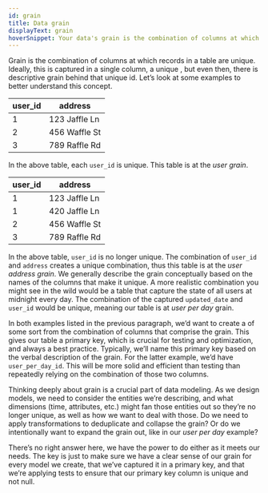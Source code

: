 ```yaml
---
id: grain
title: Data grain
displayText: grain  
hoverSnippet: Your data's grain is the combination of columns at which records in a table are unique. Ideally, this is captured in a single column and a unique primary key.
---
```


Grain is the combination of columns at which records in a table are unique. Ideally, this is captured in a single column, a unique <Term id="primary-key" />, but even then, there is descriptive grain behind that unique id. Let’s look at some examples to better understand this concept.

| user_id | address |
| --- | --- |
| 1 | 123 Jaffle Ln |
| 2 | 456 Waffle St |
| 3 | 789 Raffle Rd |

In the above table, each `user_id` is unique. This table is at the *user* *grain*.

| user_id | address |
| --- | --- |
| 1 | 123 Jaffle Ln |
| 1 | 420 Jaffle Ln |
| 2 | 456 Waffle St |
| 3 | 789 Raffle Rd |

In the above table, `user_id` is no longer unique. The combination of `user_id` and `address` creates a unique combination, thus this table is at the *user* *address* *grain*. We generally describe the grain conceptually based on the names of the columns that make it unique. A more realistic combination you might see in the wild would be a table that capture the state of all users at midnight every day. The combination of the captured `updated_date` and `user_id` would be unique, meaning our table is at *user per day* grain.

In both examples listed in the previous paragraph, we’d want to create a <Term id="surrogate-key" /> of some sort from the combination of columns that comprise the grain. This gives our table a primary key, which is crucial for testing and optimization, and always a best practice. Typically, we’ll name this primary key based on the verbal description of the grain. For the latter example, we’d have `user_per_day_id`. This will be more solid and efficient than testing than repeatedly relying on the combination of those two columns. 

Thinking deeply about grain is a crucial part of data modeling. As we design models, we need to consider the entities we’re describing, and what dimensions (time, attributes, etc.) might fan those entities out so they’re no longer unique, as well as how we want to deal with those. Do we need to apply transformations to deduplicate and collapse the grain? Or do we intentionally want to expand the grain out, like in our *user per day* example? 

There’s no right answer here, we have the power to do either as it meets our needs. The key is just to make sure we have a clear sense of our grain for every model we create, that we’ve captured it in a primary key, and that we’re applying tests to ensure that our primary key column is unique and not null.